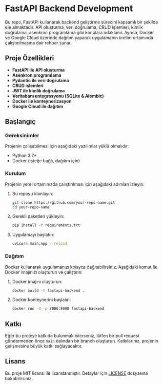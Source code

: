 # FastAPI Backend Development

Bu repo, FastAPI kullanarak backend geliştirme sürecini kapsamlı bir şekilde ele almaktadır. API oluşturma, veri doğrulama, CRUD işlemleri, kimlik doğrulama, asenkron programlama gibi konulara odaklanır. Ayrıca, Docker ve Google Cloud üzerinde dağıtım yaparak uygulamanın üretim ortamında çalıştırılmasına dair rehber sunar.

## Proje Özellikleri

- **FastAPI ile API oluşturma**  
- **Asenkron programlama**  
- **Pydantic ile veri doğrulama**  
- **CRUD işlemleri**  
- **JWT ile kimlik doğrulama**  
- **Veritabanı entegrasyonu (SQLite & Alembic)**  
- **Docker ile konteynerizasyon**  
- **Google Cloud ile dağıtım**

## Başlangıç

### Gereksinimler

Projenin çalışabilmesi için aşağıdaki yazılımlar yüklü olmalıdır:

- Python 3.7+
- Docker (isteğe bağlı, dağıtım için)

### Kurulum

Projenin yerel ortamınızda çalıştırılması için aşağıdaki adımları izleyin:

1. Bu repoyu klonlayın:
    ```bash
    git clone https://github.com/your-repo-name.git
    cd your-repo-name
    ```

2. Gerekli paketleri yükleyin:
    ```bash
    pip install -r requirements.txt
    ```

3. Uygulamayı başlatın:
    ```bash
    uvicorn main:app --reload
    ```

### Dağıtım

Docker kullanarak uygulamanızı kolayca dağıtabilirsiniz. Aşağıdaki komut ile Docker imajınızı oluşturun ve çalıştırın:

1. Docker imajını oluşturun:
    ```bash
    docker build -t fastapi-backend .
    ```

2. Docker konteynerini başlatın:
    ```bash
    docker run -d -p 8000:8000 fastapi-backend
    ```

## Katkı

Eğer bu projeye katkıda bulunmak isterseniz, lütfen bir pull request göndermeden önce `main` dalından bir branch oluşturun. Katkılarınız, projenin gelişmesine büyük katkı sağlayacaktır.

## Lisans

Bu proje MIT lisansı ile lisanslanmıştır. Detaylar için [LICENSE](LICENSE) dosyasına bakabilirsiniz.
